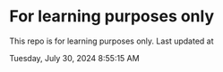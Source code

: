 # For learning purposes only
This repo is for learning purposes only.
Last updated at

Tuesday, July 30, 2024 8:55:15 AM

